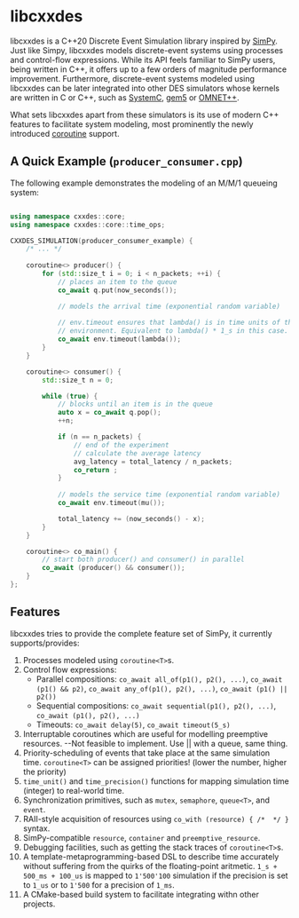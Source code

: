 # libcxxdes

libcxxdes is a C++20 Discrete Event Simulation library inspired by [SimPy](https://simpy.readthedocs.io/en/latest/). Just like Simpy, libcxxdes models discrete-event systems using processes and control-flow expressions. While its API feels familiar to SimPy users, being written in C++, it offers up to a few orders of magnitude performance improvement. Furthermore, discrete-event systems modeled using libcxxdes can be later integrated into other DES simulators whose kernels are written in C or C++, such as [SystemC](https://systemc.org/), [gem5](https://www.gem5.org/) or [OMNET++](https://omnetpp.org/). 

What sets libcxxdes apart from these simulators is its use of modern C++ features to facilitate system modeling, most prominently the newly introduced [coroutine](https://en.cppreference.com/w/cpp/language/coroutines) support.

## A Quick Example (`producer_consumer.cpp`)

The following example demonstrates the modeling of an M/M/1 queueing system:

```cpp

using namespace cxxdes::core;
using namespace cxxdes::core::time_ops;

CXXDES_SIMULATION(producer_consumer_example) {
    /* ... */
    
    coroutine<> producer() {
        for (std::size_t i = 0; i < n_packets; ++i) {
            // places an item to the queue
            co_await q.put(now_seconds());

            // models the arrival time (exponential random variable)
            
            // env.timeout ensures that lambda() is in time units of the
            // environment. Equivalent to lambda() * 1_s in this case.
            co_await env.timeout(lambda());
        }
    }

    coroutine<> consumer() {
        std::size_t n = 0;

        while (true) {
            // blocks until an item is in the queue
            auto x = co_await q.pop();
            ++n;

            if (n == n_packets) {
                // end of the experiment
                // calculate the average latency
                avg_latency = total_latency / n_packets;
                co_return ;
            }
            
            // models the service time (exponential random variable)
            co_await env.timeout(mu());

            total_latency += (now_seconds() - x);
        }
    }

    coroutine<> co_main() {
        // start both producer() and consumer() in parallel
        co_await (producer() && consumer());
    }
};
```

## Features

libcxxdes tries to provide the complete feature set of SimPy, it currently supports/provides:

1. Processes modeled using `coroutine<T>`s.
2. Control flow expressions:
    - Parallel compositions:
    `co_await all_of(p1(), p2(), ...)`, `co_await (p1() && p2)`,
    `co_await any_of(p1(), p2(), ...)`, `co_await (p1() || p2())`
    - Sequential compositions:
    `co_await sequential(p1(), p2(), ...)`, `co_await (p1(), p2(), ...)`
    - Timeouts:
    `co_await delay(5)`, `co_await timeout(5_s)`
3. Interruptable coroutines which are useful for modelling preemptive resources. --Not feasible to implement. Use || with a queue, same thing.
4. Priority-scheduling of events that take place at the same simulation time. `coroutine<T>` can be assigned priorities! (lower the number, higher the priority)
5. `time_unit()` and `time_precision()` functions for mapping simulation time (integer) to real-world time.
6. Synchronization primitives, such as `mutex`, `semaphore`, `queue<T>`, and `event`.
7. RAII-style acquisition of resources using `co_with (resource) { /*  */ }` syntax.
8. SimPy-compatible `resource`, `container` and `preemptive_resource`.
9. Debugging facilities, such as getting the stack traces of `coroutine<T>`s.
10. A template-metaprogramming-based DSL to describe time accurately without suffering from the quirks of the floating-point aritmetic. `1_s + 500_ms + 100_us` is mapped to `1'500'100` simulation if the precision is set to `1_us` or to `1'500` for a precision of `1_ms`.
11. A CMake-based build system to facilitate integrating withn other projects.
